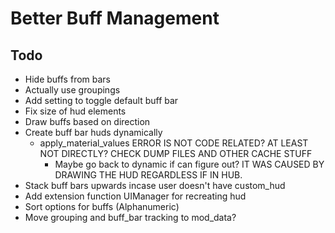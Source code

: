 # Better Buff Management

## Todo
- Hide buffs from bars
- Actually use groupings
- Add setting to toggle default buff bar
- Fix size of hud elements
- Draw buffs based on direction
- Create buff bar huds dynamically
    - apply_material_values ERROR IS NOT CODE RELATED? AT LEAST NOT DIRECTLY? CHECK DUMP FILES AND OTHER CACHE STUFF
        - Maybe go back to dynamic if can figure out? IT WAS CAUSED BY DRAWING THE HUD REGARDLESS IF IN HUB.
- Stack buff bars upwards incase user doesn't have custom_hud
- Add extension function UIManager for recreating hud
- Sort options for buffs (Alphanumeric)
- Move grouping and buff_bar tracking to mod_data?